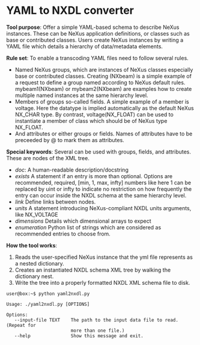 # YAML to NXDL converter

**Tool purpose**: Offer a simple YAML-based schema to describe NeXus instances. These can be NeXus application definitions, or classes such as base or contributed classes. Users create NeXus instances by writing a YAML file which details a hierarchy of data/metadata elements.

**Rule set**: To enable a transcoding YAML files need to follow several rules.
* Named NeXus groups, which are instances of NeXus classes especially base or contributed classes. Creating (NXbeam) is a simple example of a request to define a group named according to NeXus default rules. mybeam1(NXbeam) or mybeam2(NXbeam) are examples how to create multiple named instances at the same hierarchy level.
* Members of groups so-called fields. A simple example of a member is voltage. Here the datatype is implied automatically as the default NeXus NX_CHAR type.  By contrast, voltage(NX_FLOAT) can be used to instantiate a member of class which should be of NeXus type NX_FLOAT.
* And attributes or either groups or fields. Names of attributes have to be preceeded by \@ to mark them as attributes.

**Special keywords**: Several can be used with groups, fields, and attributes. These are nodes of the XML tree.
* *doc*: A human-readable description/docstring
* *exists* A statement if an entry is more than optional. Options are recommended, required, [min, 1, max, infty] numbers like here 1 can be replaced by uint or infty to indicate no restriction on how frequently the entry can occur inside the NXDL schema at the same hierarchy level.
* *link* Define links between nodes.
* *units* A statement introducing NeXus-compliant NXDL units arguments, like NX_VOLTAGE
* *dimensions* Details which dimensional arrays to expect
* *enumeration* Python list of strings which are considered as recommended entries to choose from.

**How the tool works**:
1. Reads the user-specified NeXus instance that the yml file represents as a nested dictionary.
2. Creates an instantiated NXDL schema XML tree by walking the dictionary nest.
3. Write the tree into a properly formatted NXDL XML schema file to disk.

```console
user@box:~$ python yaml2nxdl.py

Usage: ./yaml2nxdl.py [OPTIONS]

Options:
   --input-file TEXT    The path to the input data file to read. (Repeat for
                        more than one file.)
   --help               Show this message and exit.

```
